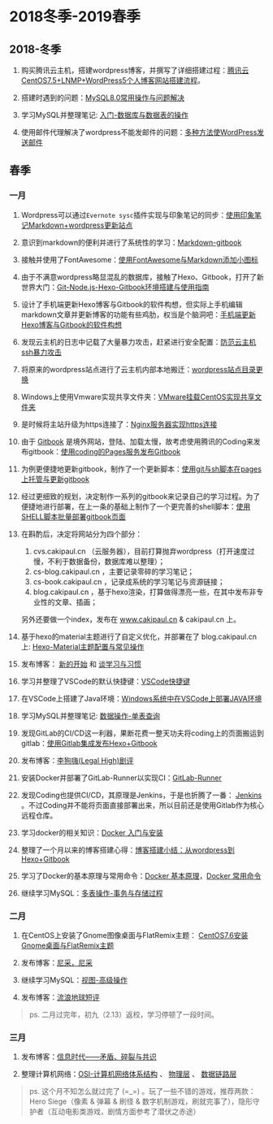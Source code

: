 # 2018冬季-2019春季

## 2018-冬季

1. 购买腾讯云主机，搭建wordpress博客，并撰写了详细搭建过程：[腾讯云CentOS7.5+LNMP+WordPress5个人博客网站搭建流程](https://cakipaul.com/cs-blog/2018/12/22/%E8%85%BE%E8%AE%AF%E4%BA%91LNMP%E4%B8%8Ewordpress%E6%90%AD%E5%BB%BA%E4%B8%AA%E4%BA%BA%E5%8D%9A%E5%AE%A2/)。

2. 搭建时遇到的问题：[MySQL8.0常用操作与问题解决](https://cakipaul.com/cs-blog/2018/12/24/mysql8.0%E5%B8%B8%E7%94%A8%E6%93%8D%E4%BD%9C%E4%B8%8E%E9%97%AE%E9%A2%98%E8%A7%A3%E5%86%B3/)

3. 学习MySQL并整理笔记: [入门-数据库与数据表的操作](/csnotes/db/sql/mysql/mysql1.md)

4. 使用邮件代理解决了wordpress不能发邮件的问题：[多种方法使WordPress发送邮件](https://cakipaul.com/cs-blog/2018/12/29/%E5%A4%9A%E7%A7%8D%E6%96%B9%E6%B3%95%E4%BD%BFWordPress%E5%8F%91%E9%80%81%E9%82%AE%E4%BB%B6/)

## 春季

### 一月

1. Wordpress可以通过`Evernote sysc`插件实现与印象笔记的同步：[使用印象笔记Markdown+wordpress更新站点](https://cakipaul.com/cs-blog/2019/01/02/%E4%BD%BF%E7%94%A8%E5%8D%B0%E8%B1%A1%E7%AC%94%E8%AE%B0Markdown+wordpress%E6%9B%B4%E6%96%B0%E7%AB%99%E7%82%B9/)

2. 意识到markdown的便利并进行了系统性的学习：[Markdown-gitbook](/csnotes/tools/markdown/基本语法.md)

3. 接触并使用了FontAwesome：[使用FontAwesome与Markdown添加小图标](https://cakipaul.com/cs-blog/2019/01/02/%E4%BD%BF%E7%94%A8FontAwesome%E4%B8%8EMarkdown%E6%B7%BB%E5%8A%A0%E5%B0%8F%E5%9B%BE%E6%A0%87/)

4. 由于不满意wordpress略显混乱的数据库，接触了Hexo、Gitbook，打开了新世界大门：[Git-Node.js-Hexo-Gitbook环境搭建与使用指南](https://cakipaul.com/cs-blog/2019/01/07/Git-Node.js-Hexo-Gitbook%E7%8E%AF%E5%A2%83%E6%90%AD%E5%BB%BA%E4%B8%8E%E4%BD%BF%E7%94%A8%E6%8C%87%E5%8D%97/)

5. 设计了手机端更新Hexo博客与Gitbook的软件构想，但实际上手机编辑markdown文章并更新博客的功能有些鸡肋，权当是个脑洞吧：[手机端更新Hexo博客与Gitbook的软件构想](https://cakipaul.com/cs-blog/2019/01/09/Android%E6%89%8B%E6%9C%BA%E7%AB%AF%E6%9B%B4%E6%96%B0Hexo%E5%8D%9A%E5%AE%A2%E4%B8%8EGitbook%E7%9A%84%E8%BD%AF%E4%BB%B6%E6%9E%84%E6%83%B3/)

6. 发现云主机的日志中记载了大量暴力攻击，赶紧进行安全配置：[防范云主机ssh暴力攻击](https://cakipaul.com/cs-blog/2019/01/10/%E9%98%B2%E8%8C%83%E4%BA%91%E4%B8%BB%E6%9C%BAssh%E6%9A%B4%E5%8A%9B%E6%94%BB%E5%87%BB/)

7. 将原来的wordpress站点进行了云主机内部本地搬迁：[wordpress站点目录更换](https://cakipaul.com/cs-blog/2019/01/10/wordpress%E7%AB%99%E7%82%B9%E7%9B%AE%E5%BD%95%E6%9B%B4%E6%8D%A2/)

8. Windows上使用Vmware实现共享文件夹：[VMware挂载CentOS实现共享文件夹](https://cakipaul.com/cs-blog/2019/01/11/VMware%E6%8C%82%E8%BD%BDCentOS%E5%AE%9E%E7%8E%B0%E5%85%B1%E4%BA%AB%E6%96%87%E4%BB%B6%E5%A4%B9/)

9. 是时候将主站升级为https连接了：[Nginx服务器实现https连接](https://cakipaul.com/cs-blog/2019/01/11/Nginx%E6%9C%8D%E5%8A%A1%E5%99%A8%E5%AE%9E%E7%8E%B0https%E8%BF%9E%E6%8E%A5/)

10. 由于 [Gitbook](gitbook.com) 是境外网站，登陆、加载太慢，故考虑使用腾讯的Coding来发布gitbook：[使用coding的Pages服务发布Gitbook](https://cakipaul.com/cs-blog/2019/01/11/%E4%BD%BF%E7%94%A8coding%E7%9A%84Pages%E6%9C%8D%E5%8A%A1%E5%8F%91%E5%B8%83Gitbook/)

11. 为例更便捷地更新gitbook，制作了一个更新脚本：[使用git与sh脚本在pages上托管与更新gitbook](https://cakipaul.com/cs-blog/2019/01/11/%E4%BD%BF%E7%94%A8git%E4%B8%8Esh%E8%84%9A%E6%9C%AC%E5%9C%A8pages%E4%B8%8A%E6%89%98%E7%AE%A1%E4%B8%8E%E6%9B%B4%E6%96%B0gitbook/)

12. 经过更细致的规划，决定制作一系列的gitbook来记录自己的学习过程。为了便捷地进行部署，在上一条的基础上制作了一个更完善的shell脚本：[使用SHELL脚本批量部署gitbook页面](https://cakipaul.com/cs-blog/2019/01/12/%E4%BD%BF%E7%94%A8SHELL%E8%84%9A%E6%9C%AC%E6%89%B9%E9%87%8F%E9%83%A8%E7%BD%B2gitbook%E9%A1%B5%E9%9D%A2/)

13. 在斟酌后，决定将网站分为四个部分：
    1. cvs.cakipaul.cn （云服务器），目前打算抛弃wordpress（打开速度过慢，不利于数据备份，数据库难以整理）；
    2. cs-blog.cakipaul.cn ，主要记录零碎的学习笔记；
    3. cs-book.cakipaul.cn ，记录成系统的学习笔记与资源链接；
    4. blog.cakipaul.cn ，基于hexo渲染，打算做得漂亮一些，在其中发布非专业性的文章、插画；

    另外还要做一个index，发布在 www.cakipaul.cn & cakipaul.cn 上。

14. 基于hexo的material主题进行了自定义优化，并部署在了 blog.cakipaul.cn 上: [Hexo-Material主题配置与常见操作](https://cakipaul.com/cs-blog/2019/01/16/Hexo-Material%E4%B8%BB%E9%A2%98%E9%85%8D%E7%BD%AE%E4%B8%8E%E5%B8%B8%E8%A7%81%E6%93%8D%E4%BD%9C/)

15. 发布博客： [新的开始](https://cakipaul.com/blog/2019/01/19/%E6%96%B0%E7%9A%84%E5%BC%80%E5%A7%8B/) 和 [谈学习与习惯](https://cakipaul.com/blog/2019/01/19/%E8%B0%88%E5%AD%A6%E4%B9%A0%E4%B8%8E%E4%B9%A0%E6%83%AF/)

16. 学习并整理了VSCode的默认快捷键：[VSCode快捷键](/csnotes/dev/IDE/vscode1.md)

17. 在VSCode上搭建了Java环境：[Windows系统中在VSCode上部署JAVA环境](/csnotes/java/编译环境/vscode-java.md)

18. 学习MySQL并整理笔记: [数据操作-单表查询](/csnotes/db/sql/mysql/mysql2.md)

19. 发现GitLab的CI/CD这一利器，果断花费一整天功夫将coding上的页面搬运到gitlab：[使用Gitlab集成发布Hexo+Gitbook](https://cakipaul.com/cs-blog/2019/01/21/使用Gitlab集成发布Hexo+Gitbook/)

20. 发布博客：[李狗嗨(Legal High)剧评](https://cakipaul.com/blog/2019/01/21/LegalHigh%E5%89%A7%E8%AF%84/)

21. 安装Docker并部署了GitLab-Runner以实现CI：[GitLab-Runner](/csnotes/tools/Git-SVN-CI-CD/gitlab-runner1.md)

22. 发现Coding也提供CI/CD，其原理是Jenkins，于是也折腾了一番： [Jenkins](/csnotes/tools/Git-SVN-CI-CD/jenkins1.md)
 。不过Coding并不能将页面直接部署出来，所以目前还是使用Gitlab作为核心远程仓库。

23. 学习docker的相关知识：[Docker 入门与安装](/csnotes/os/Docker/docker1.md)

24. 整理了一个月以来的博客搭建心得：[博客搭建小结：从wordpress到Hexo+Gitbook](https://cakipaul.com/cs-blog/2019/01/23/博客搭建小结-从wordpress到Hexo+Gitbook/)

25. 学习了Docker的基本原理与常用命令：[Docker 基本原理](/csnotes/os/Docker/docker2.md)，[Docker 常用命令](https://os.cakipaul.cn/Docker/docker3.md)

26. 继续学习MySQL：[多表操作-事务与存储过程](https://db.cakipaul.cn/sql/mysql/mysql3.html)

### 二月

1. 在CentOS上安装了Gnome图像桌面与FlatRemix主题： [CentOS7.6安装Gnome桌面与FlatRemix主题](https://cakipaul.com/cs-blog/2019/02/01/CentOS7.6%E5%AE%89%E8%A3%85Gnome%E6%A1%8C%E9%9D%A2%E4%B8%8EFlatRemix%E4%B8%BB%E9%A2%98/)

2. 发布博客：[尼采，尼采](https://cakipaul.com/blog/2019/02/03/尼采，尼采/)

3. 继续学习MySQL：[视图-高级操作](/csnotes/db/sql/mysql/mysql4.md)

4. 发布博客：[流浪地球短评](https://cakipaul.com/blog/2019/02/06/流浪地球短评/)

>ps. 二月过完年，初九（2.13）返校，学习停顿了一段时间。

### 三月

1. 发布博客：[信息时代——矛盾、碎裂与共识](https://cakipaul.com/blog/2019/03/04/信息时代——矛盾、碎裂与共识/)

2. 整理计算机网络：[OSI-计算机网络体系结构](/csnotes/web/Net/osi1.md) 、 [物理层](https://web.cakipaul.cn/Net/osi2.html) 、 [数据链路层](/csnotes/web/Net/osi3.md)

>ps. 这个月不知怎么就过完了 (=_=) 。玩了一些不错的游戏，推荐两款：Hero Siege（像素 & 弹幕 & 刷怪 & 数字机制游戏，刷就完事了），隐形守护者（互动电影类游戏，剧情方面参考了潜伏之赤途）
